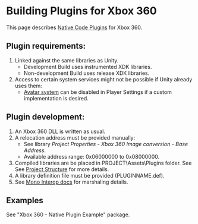 Building Plugins for Xbox 360
=============================


This page describes [Native Code Plugins](Plugins.html) for Xbox 360.

Plugin requirements:
--------------------

1. Linked against the same libraries as Unity.
    * Development Build uses instrumented XDK libraries.
    * Non-development Build uses release XDK libraries.
1. Access to certain system services might not be possible if Unity already uses them:
    * [Avatar system](xbox360-avatars.html) can be disabled in Player Settings if a custom implementation is desired.

Plugin development:
-------------------

1. An Xbox 360 DLL is written as usual.
1. A relocation address must be provided manually:
    * See library _Project Properties - Xbox 360 Image conversion - Base Address_.
    * Available address range: 0x06000000 to 0x08000000.
1. Compiled libraries are be placed in PROJECT\Assets\Plugins folder. See See [Project Structure](xbox360-projectstructure.html) for more details.
1. A library definition file must be provided (PLUGINNAME.def).
1. See [Mono Interop docs](http://www.mono-project.com/Interop_with_Native_Libraries.html) for marshaling details.


Examples
--------


See "Xbox 360 - Native Plugin Example" package.


